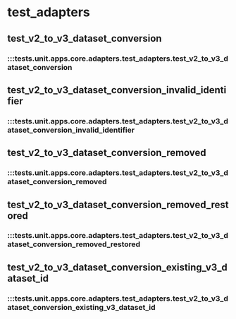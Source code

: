 # test_adapters

## test_v2_to_v3_dataset_conversion

### :::tests.unit.apps.core.adapters.test_adapters.test_v2_to_v3_dataset_conversion

## test_v2_to_v3_dataset_conversion_invalid_identifier

### :::tests.unit.apps.core.adapters.test_adapters.test_v2_to_v3_dataset_conversion_invalid_identifier

## test_v2_to_v3_dataset_conversion_removed

### :::tests.unit.apps.core.adapters.test_adapters.test_v2_to_v3_dataset_conversion_removed

## test_v2_to_v3_dataset_conversion_removed_restored

### :::tests.unit.apps.core.adapters.test_adapters.test_v2_to_v3_dataset_conversion_removed_restored

## test_v2_to_v3_dataset_conversion_existing_v3_dataset_id

### :::tests.unit.apps.core.adapters.test_adapters.test_v2_to_v3_dataset_conversion_existing_v3_dataset_id


